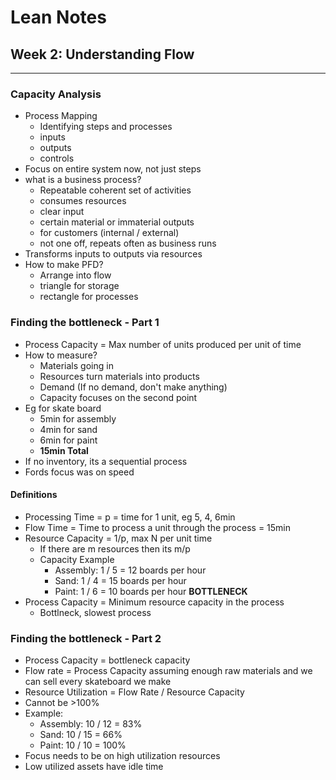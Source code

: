 # Lean Notes

## Week 2: Understanding Flow
-------------------------------------------------------------------------------

### Capacity Analysis
 * Process Mapping
 	- Identifying steps and processes
 	- inputs
 	- outputs
 	- controls
 * Focus on entire system now, not just steps
 * what is a business process?
 	- Repeatable coherent set of activities
 	- consumes resources
 	- clear input
 	- certain material or immaterial outputs
 	- for customers (internal / external)
 	- not one off, repeats often as business runs
 * Transforms inputs to outputs via resources
 * How to make PFD?
 	- Arrange into flow
 	- triangle for storage
 	- rectangle for processes

### Finding the bottleneck - Part 1

* Process Capacity = Max number of units produced per unit of time
* How to measure?
	- Materials going in
	- Resources turn materials into products
	- Demand (If no demand, don't make anything)
	- Capacity focuses on the second point
* Eg for skate board
	- 5min for assembly
	- 4min for sand
	- 6min for paint
	- **15min Total**
* If no inventory, its a sequential process
* Fords focus was on speed

#### Definitions

* Processing Time = p = time for 1 unit, eg 5, 4, 6min
* Flow Time = Time to process a unit through the process = 15min
* Resource Capacity = 1/p, max N per unit time
	- If there are m resources then its m/p
	- Capacity Example
		- Assembly: 1 / 5 = 12 boards per hour
		- Sand: 1 / 4 = 15 boards per hour
		- Paint: 1 / 6 = 10 boards per hour **BOTTLENECK**
* Process Capacity  = Minimum resource capacity in the process
	- Bottlneck, slowest process

### Finding the bottleneck - Part 2

* Process Capacity = bottleneck capacity
* Flow rate = Process Capacity assuming enough raw materials and we can sell every skateboard we make
* Resource Utilization = Flow Rate / Resource Capacity
* Cannot be >100%
* Example:
	- Assembly: 10 / 12 = 83%
	- Sand: 	10 / 15 = 66%
	- Paint: 	10 / 10 = 100% 
* Focus needs to be on high utilization resources
* Low utilized assets have idle time

